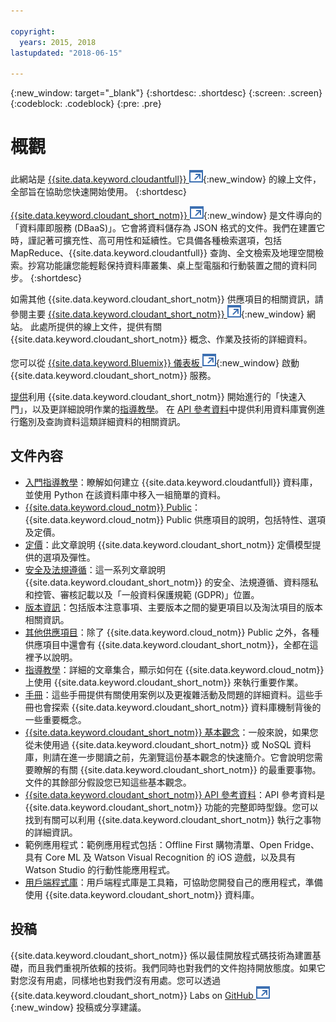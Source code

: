 ```yaml
---

copyright:
  years: 2015, 2018
lastupdated: "2018-06-15"

---
```


{:new_window: target="_blank"}
{:shortdesc: .shortdesc}
{:screen: .screen}
{:codeblock: .codeblock}
{:pre: .pre}

<!-- Acrolinx: 2018-06-13 -->

# 概觀

此網站是 [{{site.data.keyword.cloudantfull}} ![外部鏈結圖示](images/launch-glyph.svg "外部鏈結圖示")](http://www.ibm.com/analytics/us/en/technology/cloud-data-services/cloudant/){:new_window} 的線上文件，全部旨在協助您快速開始使用。
{:shortdesc}

[{{site.data.keyword.cloudant_short_notm}} ![外部鏈結圖示](images/launch-glyph.svg "外部鏈結圖示")](https://www.youtube.com/watch?v=xfO3m1I3SKg&feature=youtu.be){:new_window} 是文件導向的「資料庫即服務 (DBaaS)」。它會將資料儲存為 JSON 格式的文件。我們在建置它時，謹記著可擴充性、高可用性和延續性。它具備各種檢索選項，包括 MapReduce、{{site.data.keyword.cloudantfull}} 查詢、全文檢索及地理空間檢索。抄寫功能讓您能輕鬆保持資料庫叢集、桌上型電腦和行動裝置之間的資料同步。
{:shortdesc}

如需其他 {{site.data.keyword.cloudant_short_notm}} 供應項目的相關資訊，請參閱主要 [{{site.data.keyword.cloudant_short_notm}} ![外部鏈結圖示](images/launch-glyph.svg "外部鏈結圖示")](http://www.ibm.com/analytics/us/en/technology/cloud-data-services/cloudant/){:new_window} 網站。
此處所提供的線上文件，提供有關 {{site.data.keyword.cloudant_short_notm}} 概念、作業及技術的詳細資料。

您可以從 [{{site.data.keyword.Bluemix}} 儀表板 ![外部鏈結圖示](images/launch-glyph.svg "外部鏈結圖示")](https://console.ng.bluemix.net/catalog/services/cloudant-nosql-db/){:new_window} 啟動 {{site.data.keyword.cloudant_short_notm}} 服務。

[提供](index.html)利用 {{site.data.keyword.cloudant_short_notm}} 開始進行的「快速入門」，以及更詳細說明作業的[指導教學](tutorials/create_service.html#creating-a-service-instance)。
在 [API 參考資料](api/index.html)中提供利用資料庫實例進行鑑別及查詢資料這類詳細資料的相關資訊。

<div id="contents"></div>

## 文件內容

*	[入門指導教學](getting-started.html#getting-started-with-cloudant)：瞭解如何建立 {{site.data.keyword.cloudantfull}} 資料庫，並使用 Python 在該資料庫中移入一組簡單的資料。
*	[{{site.data.keyword.cloud_notm}} Public](offerings/bluemix.html#ibm-cloud-public)：{{site.data.keyword.cloud_notm}} Public 供應項目的說明，包括特性、選項及定價。 
*	[定價](offerings/pricing.html#pricing)：此文章說明 {{site.data.keyword.cloudant_short_notm}} 定價模型提供的選項及彈性。 
*	[安全及法規遵循](offerings/security.html#security)：這一系列文章說明 {{site.data.keyword.cloudant_short_notm}} 的安全、法規遵循、資料隱私和控管、審核記載以及「一般資料保護規範 (GDPR)」位置。
*	[版本資訊](https://console.bluemix.net/docs/services/Cloudant/release_info/release_notes.html#release-notes)：包括版本注意事項、主要版本之間的變更項目以及淘汰項目的版本相關資訊。 
*	[其他供應項目](offerings/bluemix_dedicated.html#ibm-cloud-dedicated)：除了 {{site.data.keyword.cloud_notm}} Public 之外，各種供應項目中還會有 {{site.data.keyword.cloudant_short_notm}}，全都在這裡予以說明。
* [指導教學](tutorials/create_service.html#creating-a-service-instance)：詳細的文章集合，顯示如何在 {{site.data.keyword.cloud_notm}} 上使用 {{site.data.keyword.cloudant_short_notm}} 來執行重要作業。
*	[手冊](guides/acurl.html#authorized-curl-acurl-)：這些手冊提供有關使用案例以及更複雜活動及問題的詳細資料。這些手冊也會探索 {{site.data.keyword.cloudant_short_notm}} 資料庫機制背後的一些重要概念。
*	[{{site.data.keyword.cloudant_short_notm}} 基本觀念](basics/index.html)：一般來說，如果您從未使用過 {{site.data.keyword.cloudant_short_notm}} 或 NoSQL 資料庫，則請在進一步閱讀之前，先瀏覽這份基本觀念的快速簡介。它會說明您需要瞭解的有關 {{site.data.keyword.cloudant_short_notm}} 的最重要事物。文件的其餘部分假設您已知這些基本觀念。
*	[{{site.data.keyword.cloudant_short_notm}} API 參考資料](api/index.html)：API 參考資料是 {{site.data.keyword.cloudant_short_notm}} 功能的完整即時型錄。您可以找到有關可以利用 {{site.data.keyword.cloudant_short_notm}} 執行之事物的詳細資訊。
*	範例應用程式：範例應用程式包括：Offline First 購物清單、Open Fridge、具有 Core ML 及 Watson Visual Recognition 的 iOS 遊戲，以及具有 Watson Studio 的行動性能應用程式。 
*	[用戶端程式庫](libraries/index.html)：用戶端程式庫是工具箱，可協助您開發自己的應用程式，準備使用 {{site.data.keyword.cloudant_short_notm}} 資料庫。


## 投稿

{{site.data.keyword.cloudant_short_notm}} 係以最佳開放程式碼技術為建置基礎，而且我們重視所依賴的技術。我們同時也對我們的文件抱持開放態度。如果它對您沒有用處，同樣地也對我們沒有用處。您可以透過 {{site.data.keyword.cloudant_short_notm}} Labs on [GitHub ![外部鏈結圖示](images/launch-glyph.svg "外部鏈結圖示")](https://github.com/cloudant-labs/slate){:new_window} 投稿或分享建議。
